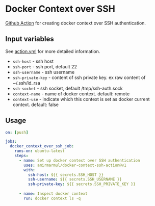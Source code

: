 # Docker Context over SSH

[Github Action](https://github.com/features/actions) for creating docker context over SSH authentication.

## Input variables 

See [action.yml](./action.yml) for more detailed information.

* `ssh-host` - ssh host 
* `ssh-port` - ssh port, default 22
* `ssh-username` - ssh username
* `ssh-private-key` - content of ssh private key. ex raw content of ~/.ssh/id_rsa
* `ssh-socket` - ssh socket, default /tmp/ssh-auth.sock
* `context-name` - name of docker context. default: remote
* `context-use` - indicate which this context is set as docker current context. default: false

## Usage 

```yaml
on: [push]

jobs:
  docker_context_over_ssh_job: 
    runs-on: ubuntu-latest
    steps:
      - name: Set up docker context over SSH authentication
        uses: amirmarmul/docker-context-ssh-action@v1
        with:
          ssh-host: ${{ secrets.SSH_HOST }}
          ssh-username: ${{ secrets.SSH_USERNAME }}
          ssh-private-key: ${{ secrets.SSH_PRIVATE_KEY }}
      
      - name: Inspect docker context  
        run: docker context ls -q
```